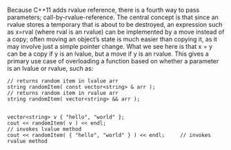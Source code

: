 Because C++11 adds rvalue reference, there is a fourth way to pass parameters; call-by-rvalue-reference. The central concept is that since an rvalue stores a temporary that is about to be destroyed, an expression such as x=rval (where rval is an rvalue) can be implemented by a move instead of a copy; often moving an object’s state is much easier than copying it, as it may involve just a simple pointer change. What we see here is that x = y can be a copy if y is an lvalue, but a move if y is an rvalue. This gives a primary use case of overloading a function based on whether a parameter is an lvalue or rvalue, such as:

	// returns random item in lvalue arr
	string randomItem( const vector<string> & arr );
	// returns random item in rvalue arr
	string randomItem( vector<string> && arr );


	vector<string> v { "hello", "world" };
	cout << randomItem( v ) << endl; 											// invokes lvalue method
	cout << randomItem( { "hello", "world" } ) << endl; 	// invokes rvalue method
